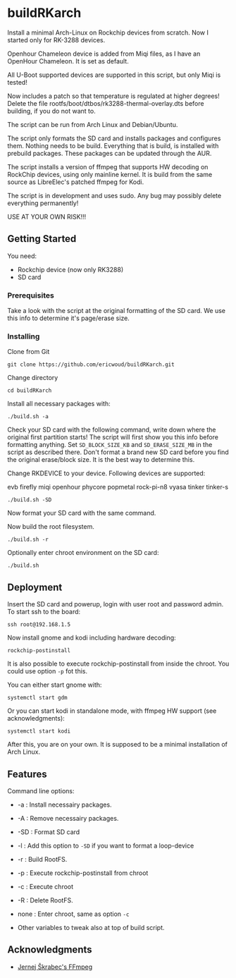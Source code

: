 # buildRKarch

Install a minimal Arch-Linux on Rockchip devices from scratch. Now I started only for RK-3288 devices.

Openhour Chameleon device is added from Miqi files, as I have an OpenHour Chameleon. It is set as default.

All U-Boot supported devices are supported in this script, but only Miqi is tested!

Now includes a patch so that temperature is regulated at higher degrees!
Delete the file rootfs/boot/dtbos/rk3288-thermal-overlay.dts before building, if you do not want to.

The script can be run from Arch Linux and Debian/Ubuntu.

The script only formats the SD card and installs packages and configures them. Nothing needs to be build.
Everything that is build, is installed with prebuild packages. These packages can be updated through the AUR.

The script installs a version of ffmpeg that supports HW decoding on RockChip devices, using only mainline kernel.
It is build from the same source as LibreElec's patched ffmpeg for Kodi.

The script is in development and uses sudo. Any bug may possibly delete everything permanently!

USE AT YOUR OWN RISK!!!

## Getting Started

You need:

  - Rockchip device (now only RK3288)
  - SD card

### Prerequisites

Take a look with the script at the original formatting of the SD card. We use this info to determine it's page/erase size.

### Installing


Clone from Git

```
git clone https://github.com/ericwoud/buildRKarch.git
```

Change directory

```
cd buildRKarch
```

Install all necessary packages with:
```
./build.sh -a
```
Check your SD card with the following command, write down where the original first partition starts! The script will first show you this info before formatting anything. Set `SD_BLOCK_SIZE_KB` and `SD_ERASE_SIZE_MB` in the script as described there. Don't format a brand new SD card before you find the original erase/block size. It is the best way to determine this.

Change RKDEVICE to your device. Following devices are supported:

evb firefly miqi openhour phycore popmetal rock-pi-n8 vyasa tinker tinker-s

```
./build.sh -SD
```
Now format your SD card with the same command.

Now build the root filesystem.

```
./build.sh -r
```
Optionally enter chroot environment on the SD card:

```
./build.sh
```

## Deployment

Insert the SD card and powerup, login with user root and password admin. To start ssh to the board:

```
ssh root@192.168.1.5
```

Now install gnome and kodi including hardware decoding:
```
rockchip-postinstall
```
It is also possible to execute rockchip-postinstall from inside the chroot. You could use option `-p` fot this.

You can either start gnome with:
```
systemctl start gdm
```
Or you can start kodi in standalone mode, with ffmpeg HW support (see acknowledgments):
```
systemctl start kodi
```
After this, you are on your own. It is supposed to be a minimal installation of Arch Linux.


## Features

Command line options:

* -a   : Install necessairy packages.
* -A   : Remove necessairy packages.
* -SD  : Format SD card
* -l   : Add this option to `-SD` if you want to format a loop-device
* -r   : Build RootFS.
* -p   : Execute rockchip-postinstall from chroot
* -c   : Execute chroot
* -R   : Delete RootFS.
* none : Enter chroot, same as option `-c`

* Other variables to tweak also at top of build script.


## Acknowledgments

* [Jernej Škrabec's FFmpeg](https://github.com/jernejsk/FFmpeg)


